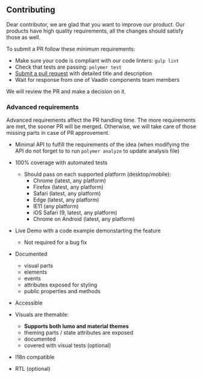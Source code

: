 ## Contributing

Dear contributor, we are glad that you want to improve our product. Our products have high quality requirements, all the changes should satisfy those as well.

To submit a PR follow these minimum requirements:

  - Make sure your code is compliant with our code linters: `gulp lint`
  - Check that tests are passing: `polymer test`
  - [Submit a pull request](https://www.digitalocean.com/community/tutorials/how-to-create-a-pull-request-on-github) with detailed title and description
  - Wait for response from one of Vaadin components team members

We will review the PR and make a decision on it.

### Advanced requirements

Advanced requirements affect the PR handling time. The more requirements are met, the sooner PR will be merged. Otherwise, we will take care of those missing parts in case of PR approvement.

  - Minimal API to fulfill the requirements of the idea (when modifying the API do not forget to to run `polymer analyze` to update analysis file)

  - 100% coverage with automated tests
    - Should pass on each supported platform (desktop/mobile):
      - Chrome (latest, any platform)
      - Firefox (latest, any platform)
      - Safari (latest, any platform)
      - Edge (latest, any platform)
      - IE11 (any platform)
      - iOS Safari (9, latest, any platform)
      - Chrome on Android (latest, any platform)

  - Live Demo with a code example demonstarting the feature
    - Not required for a bug fix

  - Documented
    - visual parts
    - elements
    - events
    - attributes exposed for styling
    - public properties and methods

  - Accessible

  - Visuals are themable:
    - **Supports both lumo and material themes**
    - theming parts / state attributes are exposed
    - documented
    - covered with visual tests (optional)

  - I18n compatible

  - RTL (optional)

